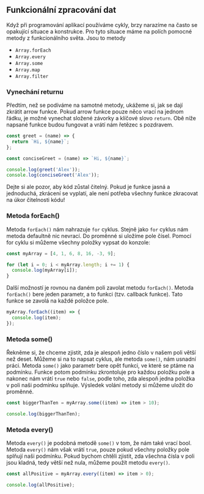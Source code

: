 ## Funkcionální zpracování dat

Když při programování aplikací používáme cykly, brzy narazíme na často se opakující situace a konstrukce. Pro tyto situace máme na polích pomocné metody z funkcionálního světa.
Jsou to metody

- `Array.forEach`
- `Array.every`
- `Array.some`
- `Array.map`
- `Array.filter`

### Vynechání returnu

Předtím, než se podíváme na samotné metody, ukážeme si, jak se dají zkrátit arrow funkce. Pokud arrow funkce pouze něco vrací na jednom řádku, je možné vynechat složené závorky a klíčové slovo `return`. Obě níže napsané funkce budou fungovat a vrátí nám řetězec s pozdravem.

```js
const greet = (name) => {
  return `Hi, ${name}`;
};

const conciseGreet = (name) => `Hi, ${name}`;

console.log(greet('Alex'));
console.log(conciseGreet('Alex'));
```

Dejte si ale pozor, aby kód zůstal čitelný. Pokud je funkce jasná a jednoduchá, zkrácení se vyplatí, ale není potřeba všechny funkce zkracovat na úkor čitelnosti kódu!

### Metoda forEach()

Metoda `forEach()` nám nahrazuje `for` cyklus. Stejně jako `for` cyklus nám metoda defaultně nic nevrací. Do proměnné si uložíme pole čísel. Pomocí for cyklu si můžeme všechny položky vypsat do konzole:

```js
const myArray = [4, 1, 6, 8, 16, -3, 9];

for (let i = 0; i < myArray.length; i += 1) {
  console.log(myArray[i]);
}
```

Další možností je rovnou na daném poli zavolat metodu `forEach()`. Metoda `forEach()` bere jeden parametr, a to funkci (tzv. callback funkce). Tato funkce se zavolá na každé položce pole.

```js
myArray.forEach((item) => {
  console.log(item);
});
```

### Metoda some()

Řekněme si, že chceme zjistit, zda je alespoň jedno číslo v našem poli větší než deset. Můžeme si na to napsat cyklus, ale metoda `some()`, nám usnadní práci. Metoda `some()` jako parametr bere opět funkci, ve které se ptáme na podmínku. Funkce potom podmínku zkrontoluje pro každou položku pole a nakonec nám vrátí `true` nebo `false`, podle toho, zda alespoň jedna položka v poli naši podmínku splňuje. Výsledek volání metody si můžeme uložit do proměnné.

```js
const biggerThanTen = myArray.some((item) => item > 10);

console.log(biggerThanTen);
```

### Metoda every()

Metoda `every()` je podobná metodě `some()` v tom, že nám také vrací bool. Metoda `every()` nám však vrátí `true`, pouze pokud všechny položky pole splňují naši podmínku.
Pokud bychom chtěli zjistit, zda všechna čísla v poli jsou kladná, tedy větší než nula, můžeme použít metodu `every()`.

```js
const allPositive = myArray.every((item) => item > 0);

console.log(allPositive);
```
